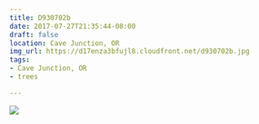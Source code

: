```yaml
---
title: D930702b
date: 2017-07-27T21:35:44-08:00
draft: false
location: Cave Junction, OR
img_url: https://d17enza3bfujl8.cloudfront.net/d930702b.jpg
tags:
- Cave Junction, OR
- trees

---
```


![](https://d17enza3bfujl8.cloudfront.net/d930702b.jpg)
